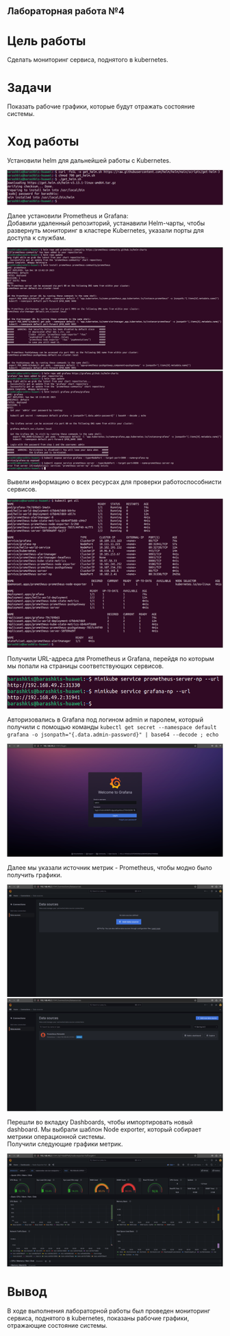 ## Лабораторная работа №4
# Цель работы
Сделать мониторинг сервиса, поднятого в kubernetes.
# Задачи
Показать рабочие графики, которые будут отражать состояние системы.

# Ход работы
Установили helm для дальнейшей работы с Kubernetes.

![helm](img/1.png)

Далее установили Prometheus и Grafana: \
Добавили удаленный репозиторий, устанавили Helm-чарты, чтобы развернуть мониторинг в кластере Kubernetes, указали порты для доступа к службам.

![helm](img/2.png) \
![helm](img/3.png)

Вывели информацию о всех ресурсах для проверки работоспособнисти сервисов.

![helm](img/4.png)

Получили URL-адреса для Prometheus и Grafana, перейдя по которым мы попали на страницы соответствующих сервисов.

![helm](img/5.png)

Авторизовались в Grafana под логином admin и паролем, который получили с помощью команды ```kubectl get secret --namespace default grafana -o jsonpath="{.data.admin-password}" | base64 --decode ; echo```

![helm](img/6.png)

Далее мы указали источник метрик - Prometheus, чтобы модно было получить графики.

![helm](img/7.png)
![helm](img/8.png)

Перешли во вкладку Dashboards, чтобы импортировать новый dashboard. Мы выбрали шаблон Node exporter, который собирает метрики операционной системы. \
Получили следующие графики метрик.

![helm](img/9.png)

# Вывод
В ходе выполнения лабораторной работы был проведен мониторинг сервиса, поднятого в kubernetes, показаны рабочие графики, отражающие состояние системы.
